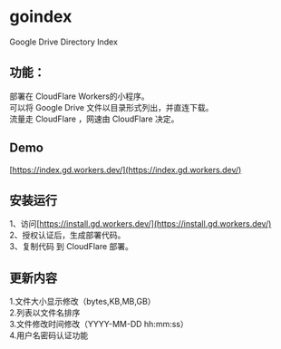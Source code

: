 # goindex
Google Drive Directory Index

## 功能：
部署在 CloudFlare Workers的小程序。  
可以将 Google Drive 文件以目录形式列出，并直连下载。  
流量走 CloudFlare ，网速由 CloudFlare 决定。

## Demo
[https://index.gd.workers.dev/](https://index.gd.workers.dev/)  

## 安装运行

1、访问[https://install.gd.workers.dev/](https://install.gd.workers.dev/)  
2、授权认证后，生成部署代码。  
3、复制代码 到 CloudFlare 部署。  

## 更新内容
1.文件大小显示修改（bytes,KB,MB,GB）  
2.列表以文件名排序  
3.文件修改时间修改（YYYY-MM-DD hh:mm:ss）  
4.用户名密码认证功能
